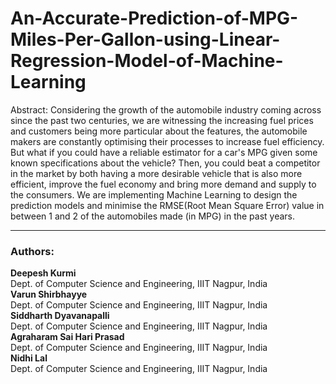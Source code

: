 # An-Accurate-Prediction-of-MPG-Miles-Per-Gallon-using-Linear-Regression-Model-of-Machine-Learning
Abstract: Considering the growth of the automobile industry coming across since the past two centuries, we are witnessing the increasing fuel prices and customers being more particular about the features, the automobile makers are constantly optimising their processes to increase fuel efficiency. But what if you could have a reliable estimator for a car's MPG given some known specifications about the vehicle? Then, you could beat a competitor in the market by both having a more desirable vehicle that is also more efficient, improve the fuel economy and bring more demand and supply to the consumers. We are implementing Machine Learning to design the prediction models and minimise the RMSE(Root Mean Square Error) value in between 1 and 2 of the automobiles made (in MPG) in the past years.
<br>
<hr>
<b><h3>Authors:</h3></b>
<b>Deepesh Kurmi</b><br>
Dept. of Computer Science and Engineering, IIIT Nagpur, India<br>
<b>Varun Shirbhayye</b><br>
Dept. of Computer Science and Engineering, IIIT Nagpur, India<br>
<b>Siddharth Dyavanapalli</b><br>
Dept. of Computer Science and Engineering, IIIT Nagpur, India<br>
<b>Agraharam Sai Hari Prasad</b><br>
Dept. of Computer Science and Engineering, IIIT Nagpur, India<br>
<b>Nidhi Lal</b><br>
Dept. of Computer Science and Engineering, IIIT Nagpur, India

